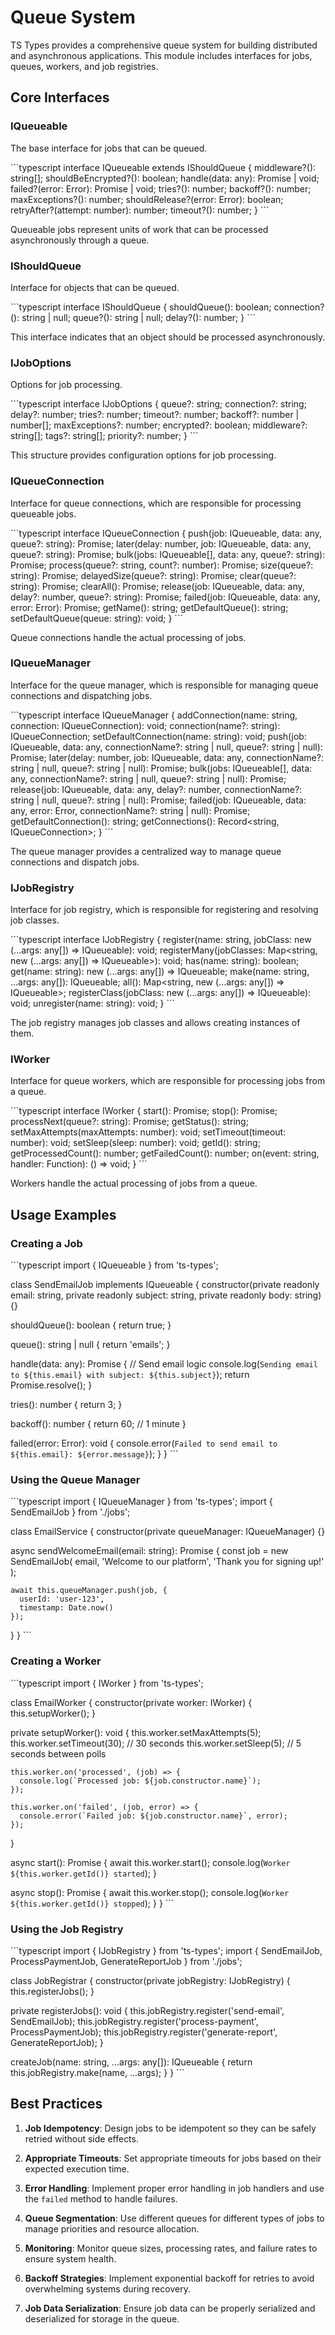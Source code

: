 # Queue System

TS Types provides a comprehensive queue system for building distributed and asynchronous applications. This module includes interfaces for jobs, queues, workers, and job registries.

## Core Interfaces

### IQueueable

The base interface for jobs that can be queued.

\`\`\`typescript
interface IQueueable extends IShouldQueue {
  middleware?(): string[];
  shouldBeEncrypted?(): boolean;
  handle(data: any): Promise<void> | void;
  failed?(error: Error): Promise<void> | void;
  tries?(): number;
  backoff?(): number;
  maxExceptions?(): number;
  shouldRelease?(error: Error): boolean;
  retryAfter?(attempt: number): number;
  timeout?(): number;
}
\`\`\`

Queueable jobs represent units of work that can be processed asynchronously through a queue.

### IShouldQueue

Interface for objects that can be queued.

\`\`\`typescript
interface IShouldQueue {
  shouldQueue(): boolean;
  connection?(): string | null;
  queue?(): string | null;
  delay?(): number;
}
\`\`\`

This interface indicates that an object should be processed asynchronously.

### IJobOptions

Options for job processing.

\`\`\`typescript
interface IJobOptions {
  queue?: string;
  connection?: string;
  delay?: number;
  tries?: number;
  timeout?: number;
  backoff?: number | number[];
  maxExceptions?: number;
  encrypted?: boolean;
  middleware?: string[];
  tags?: string[];
  priority?: number;
}
\`\`\`

This structure provides configuration options for job processing.

### IQueueConnection

Interface for queue connections, which are responsible for processing queueable jobs.

\`\`\`typescript
interface IQueueConnection {
  push(job: IQueueable, data: any, queue?: string): Promise<void>;
  later(delay: number, job: IQueueable, data: any, queue?: string): Promise<void>;
  bulk(jobs: IQueueable[], data: any, queue?: string): Promise<void>;
  process(queue?: string, count?: number): Promise<number>;
  size(queue?: string): Promise<number>;
  delayedSize(queue?: string): Promise<number>;
  clear(queue?: string): Promise<void>;
  clearAll(): Promise<void>;
  release(job: IQueueable, data: any, delay?: number, queue?: string): Promise<void>;
  failed(job: IQueueable, data: any, error: Error): Promise<void>;
  getName(): string;
  getDefaultQueue(): string;
  setDefaultQueue(queue: string): void;
}
\`\`\`

Queue connections handle the actual processing of jobs.

### IQueueManager

Interface for the queue manager, which is responsible for managing queue connections and dispatching jobs.

\`\`\`typescript
interface IQueueManager {
  addConnection(name: string, connection: IQueueConnection): void;
  connection(name?: string): IQueueConnection;
  setDefaultConnection(name: string): void;
  push(job: IQueueable, data: any, connectionName?: string | null, queue?: string | null): Promise<void>;
  later(delay: number, job: IQueueable, data: any, connectionName?: string | null, queue?: string | null): Promise<void>;
  bulk(jobs: IQueueable[], data: any, connectionName?: string | null, queue?: string | null): Promise<void>;
  release(job: IQueueable, data: any, delay?: number, connectionName?: string | null, queue?: string | null): Promise<void>;
  failed(job: IQueueable, data: any, error: Error, connectionName?: string | null): Promise<void>;
  getDefaultConnection(): string;
  getConnections(): Record<string, IQueueConnection>;
}
\`\`\`

The queue manager provides a centralized way to manage queue connections and dispatch jobs.

### IJobRegistry

Interface for job registry, which is responsible for registering and resolving job classes.

\`\`\`typescript
interface IJobRegistry {
  register(name: string, jobClass: new (...args: any[]) => IQueueable): void;
  registerMany(jobClasses: Map<string, new (...args: any[]) => IQueueable>): void;
  has(name: string): boolean;
  get(name: string): new (...args: any[]) => IQueueable;
  make(name: string, ...args: any[]): IQueueable;
  all(): Map<string, new (...args: any[]) => IQueueable>;
  registerClass(jobClass: new (...args: any[]) => IQueueable): void;
  unregister(name: string): void;
}
\`\`\`

The job registry manages job classes and allows creating instances of them.

### IWorker

Interface for queue workers, which are responsible for processing jobs from a queue.

\`\`\`typescript
interface IWorker {
  start(): Promise<void>;
  stop(): Promise<void>;
  processNext(queue?: string): Promise<boolean>;
  getStatus(): string;
  setMaxAttempts(maxAttempts: number): void;
  setTimeout(timeout: number): void;
  setSleep(sleep: number): void;
  getId(): string;
  getProcessedCount(): number;
  getFailedCount(): number;
  on(event: string, handler: Function): () => void;
}
\`\`\`

Workers handle the actual processing of jobs from a queue.

## Usage Examples

### Creating a Job

\`\`\`typescript
import { IQueueable } from 'ts-types';

class SendEmailJob implements IQueueable {
  constructor(private readonly email: string, private readonly subject: string, private readonly body: string) {}

  shouldQueue(): boolean {
    return true;
  }

  queue(): string | null {
    return 'emails';
  }

  handle(data: any): Promise<void> {
    // Send email logic
    console.log(`Sending email to ${this.email} with subject: ${this.subject}`);
    return Promise.resolve();
  }

  tries(): number {
    return 3;
  }

  backoff(): number {
    return 60; // 1 minute
  }

  failed(error: Error): void {
    console.error(`Failed to send email to ${this.email}: ${error.message}`);
  }
}
\`\`\`

### Using the Queue Manager

\`\`\`typescript
import { IQueueManager } from 'ts-types';
import { SendEmailJob } from './jobs';

class EmailService {
  constructor(private queueManager: IQueueManager) {}

  async sendWelcomeEmail(email: string): Promise<void> {
    const job = new SendEmailJob(
      email,
      'Welcome to our platform',
      'Thank you for signing up!'
    );

    await this.queueManager.push(job, {
      userId: 'user-123',
      timestamp: Date.now()
    });
  }
}
\`\`\`

### Creating a Worker

\`\`\`typescript
import { IWorker } from 'ts-types';

class EmailWorker {
  constructor(private worker: IWorker) {
    this.setupWorker();
  }

  private setupWorker(): void {
    this.worker.setMaxAttempts(5);
    this.worker.setTimeout(30); // 30 seconds
    this.worker.setSleep(5); // 5 seconds between polls

    this.worker.on('processed', (job) => {
      console.log(`Processed job: ${job.constructor.name}`);
    });

    this.worker.on('failed', (job, error) => {
      console.error(`Failed job: ${job.constructor.name}`, error);
    });
  }

  async start(): Promise<void> {
    await this.worker.start();
    console.log(`Worker ${this.worker.getId()} started`);
  }

  async stop(): Promise<void> {
    await this.worker.stop();
    console.log(`Worker ${this.worker.getId()} stopped`);
  }
}
\`\`\`

### Using the Job Registry

\`\`\`typescript
import { IJobRegistry } from 'ts-types';
import { SendEmailJob, ProcessPaymentJob, GenerateReportJob } from './jobs';

class JobRegistrar {
  constructor(private jobRegistry: IJobRegistry) {
    this.registerJobs();
  }

  private registerJobs(): void {
    this.jobRegistry.register('send-email', SendEmailJob);
    this.jobRegistry.register('process-payment', ProcessPaymentJob);
    this.jobRegistry.register('generate-report', GenerateReportJob);
  }

  createJob(name: string, ...args: any[]): IQueueable {
    return this.jobRegistry.make(name, ...args);
  }
}
\`\`\`

## Best Practices

1. **Job Idempotency**: Design jobs to be idempotent so they can be safely retried without side effects.

2. **Appropriate Timeouts**: Set appropriate timeouts for jobs based on their expected execution time.

3. **Error Handling**: Implement proper error handling in job handlers and use the `failed` method to handle failures.

4. **Queue Segmentation**: Use different queues for different types of jobs to manage priorities and resource allocation.

5. **Monitoring**: Monitor queue sizes, processing rates, and failure rates to ensure system health.

6. **Backoff Strategies**: Implement exponential backoff for retries to avoid overwhelming systems during recovery.

7. **Job Data Serialization**: Ensure job data can be properly serialized and deserialized for storage in the queue.

